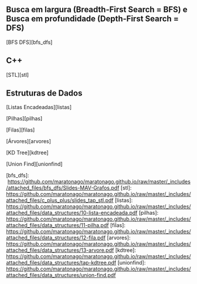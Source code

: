 
<!--## Flody-Warshall e Dijkstra-->

<!--%[Flody-Warshall e Dijkstra][flody]-->

## Busca em largura (Breadth-First Search = BFS) e Busca em profundidade (Depth-First Search = DFS)

[BFS DFS][bfs_dfs]

## C++

[STL][stl]

## Estruturas de Dados

[Listas Encadeadas][listas]

[Pilhas][pilhas]

[Filas][filas]

[Árvores][arvores]

[KD Tree][kdtree]

[Union Find][unionfind]

[flody]:https://github.com/maratonago/maratonago.github.io/raw/master/_includes/attached_files/flody-warshall_dijkstra/floyd-warshall-e-dijsktra.pdf
[bfs_dfs]:    https://github.com/maratonago/maratonago.github.io/raw/master/_includes/attached_files/bfs_dfs/Slides-MAV-Grafos.pdf
[stl]:        https://github.com/maratonago/maratonago.github.io/raw/master/_includes/attached_files/c_plus_plus/slides_tap_stl.pdf
[listas]:     https://github.com/maratonago/maratonago.github.io/raw/master/_includes/attached_files/data_structures/10-lista-encadeada.pdf
[pilhas]:     https://github.com/maratonago/maratonago.github.io/raw/master/_includes/attached_files/data_structures/11-pilha.pdf
[filas]:      https://github.com/maratonago/maratonago.github.io/raw/master/_includes/attached_files/data_structures/12-fila.pdf
[arvores]:    https://github.com/maratonago/maratonago.github.io/raw/master/_includes/attached_files/data_structures/13-arvore.pdf
[kdtree]:     https://github.com/maratonago/maratonago.github.io/raw/master/_includes/attached_files/data_structures/tap-kdtree.pdf
[unionfind]:  https://github.com/maratonago/maratonago.github.io/raw/master/_includes/attached_files/data_structures/union-find.pdf
